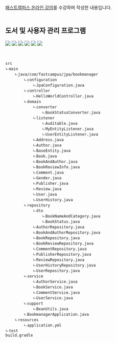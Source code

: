 [패스트캠퍼스 온라인 강의](https://fastcampus.co.kr/dev_online_javaend)를 수강하며 작성한 내용입니다.   
<br>


## 도서 및 사용자 관리 프로그램

![](https://img.shields.io/badge/Java-007396?style=flat&logo=Java&logoColor=white)
![](https://img.shields.io/badge/IntelliJ-000000?style=flat&logo=IntelliJIDEA&logoColor=white)
![](https://img.shields.io/badge/Gradle-02303A?style=flat&logo=Gradle&logoColor=white)
![](https://img.shields.io/badge/SpringBoot-6DB33F?style=flat&logo=SpringBoot&logoColor=white)
![](https://img.shields.io/badge/Hibernate-59666C?style=flat&logo=Hibernate&logoColor=white)
![](https://img.shields.io/badge/MySQL-4479A1?style=flat&logo=MySQL&logoColor=white)
<br>

<br>

    src
    ㄴmain
        ㄴjava/com/fastcampus/jpa/bookmanager
            ㄴconfiguration
                ㄴJpaConfiguration.java
            ㄴcontroller
                ㄴHelloWorldController.java
            ㄴdomain
                ㄴconverter
                    ㄴBookStatusConverter.java
                ㄴlistener
                    ㄴAuditable.java
                    ㄴMyEntityListener.java
                    ㄴUserEntityListener.java
                ㄴAddress.java
                ㄴAuthor.java
                ㄴBaseEntity.java
                ㄴBook.java
                ㄴBookAndAuthor.java
                ㄴBookReviewInfo.java
                ㄴComment.java
                ㄴGender.java
                ㄴPublisher.java
                ㄴReview.java
                ㄴUser.java
                ㄴUserHistory.java
            ㄴrepository
                ㄴdto
                    ㄴBookNameAndCategory.java
                    ㄴBookStatus.java
                ㄴAuthorRepository.java
                ㄴBookAndAuthorRepository.java
                ㄴBookRepository.java
                ㄴBookReviewRepository.java
                ㄴCommentRepository.java
                ㄴPublisherRepository.java
                ㄴReviewRepository.java
                ㄴUserHistoryRepository.java
                ㄴUserRepository.java
            ㄴservice
                ㄴAuthorService.java
                ㄴBookService.java
                ㄴCommentService.java
                ㄴUserService.java
            ㄴsupport
                ㄴBeanUtils.java
            ㄴBookmanagerApplication.java
        ㄴresources
            ㄴapplication.yml
    ㄴtest
    build.gradle
